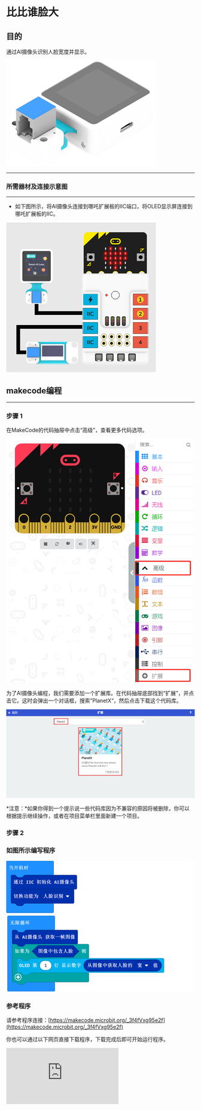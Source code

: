 # 比比谁脸大

## 目的
通过AI摄像头识别人脸宽度并显示。

![](./images/05035_01.png)


---

### 所需器材及连接示意图
---

- 如下图所示，将AI摄像头连接到哪吒扩展板的IIC端口，将OLED显示屏连接到哪吒扩展板的IIC。


![](./images/05035_05_03.png)



## makecode编程
---

### 步骤 1
在MakeCode的代码抽屉中点击“高级”，查看更多代码选项。

![](./images/05001_04.png)

为了AI摄像头编程，我们需要添加一个扩展库。在代码抽屉底部找到“扩展”，并点击它。这时会弹出一个对话框，搜索”PlanetX“，然后点击下载这个代码库。

![](./images/05001_05.png)

*注意：*如果你得到一个提示说一些代码库因为不兼容的原因将被删除，你可以根据提示继续操作，或者在项目菜单栏里面新建一个项目。
### 步骤 2

### 如图所示编写程序

![](./images/05035_05_06.png)


### 参考程序
请参考程序连接：[https://makecode.microbit.org/_3f4fVxg95e2f](https://makecode.microbit.org/_3f4fVxg95e2f)

你也可以通过以下网页直接下载程序，下载完成后即可开始运行程序。

<div
    style={{
        position: 'relative',
        paddingBottom: '60%',
        overflow: 'hidden',
    }}
>
    <iframe
        src="https://makecode.microbit.org/_3f4fVxg95e2f"
        frameborder="0"
        sandbox="allow-popups allow-forms allow-scripts allow-same-origin"
        style={{
            position: 'absolute',
            width: '100%',
            height: '100%',
        }}
    />
</div>
---

### 结果
- 通过oled显示屏显示当前人脸宽度。
